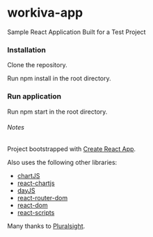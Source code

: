 # workiva-app
Sample React Application Built for a Test Project

### Installation
Clone the repository.

Run npm install in the root directory.

### Run application
Run npm start in the root directory.

###### Notes
Project bootstrapped with [Create React App](https://github.com/facebook/create-react-app).

Also uses the following other libraries:
* [chartJS](https://www.chartjs.org/)
* [react-chartjs](https://github.com/reactjs/react-chartjs)
* [dayJS](https://github.com/iamkun/dayjs)
* [react-router-dom](https://github.com/ReactTraining/react-router)
* [react-dom](https://www.npmjs.com/package/react-dom)
* [react-scripts](https://www.npmjs.com/package/react-scripts)

Many thanks to [Pluralsight](https://www.pluralsight.com).
